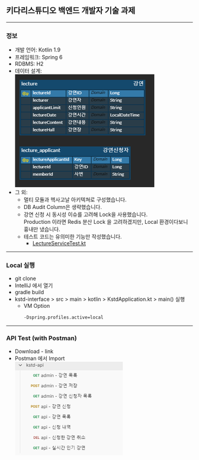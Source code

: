 ## 키다리스튜디오 백엔드 개발자 기술 과제

--- 

### 정보
* 개발 언어: Kotlin 1.9
* 프레임워크: Spring 6
* RDBMS: H2
* 데이터 설계:  
  <img src="./docs/erd.png" width="376px" height="305px" />
* 그 외:
  * 멀티 모듈과 헥사고날 아키텍쳐로 구성했습니다.
  * DB Audit Column은 생략했습니다.
  * 강연 신청 시 동시성 이슈를 고려해 Lock을 사용했습니다.  
    Production 이라면 Redis 분산 Lock 을 고려하겠지만, Local 환경이다보니 흉내만 냈습니다.
  * 테스트 코드는 유의미한 기능만 작성했습니다.
    * [LectureServiceTest.kt](https://github.com/kis6905/kstd-test/blob/main/kstd-domain/src/test/kotlin/com/kstd/domain/lecture/service/LectureServiceTest.kt)

---

### Local 실행
* git clone
* IntelliJ 에서 열기
* gradle build
* kstd-interface > src > main > kotlin > KstdApplication.kt > main() 실행
  * VM Option  
    ```dtd
    -Dspring.profiles.active=local
    ```

---

### API Test (with Postman)
* Download - link
* Postman 에서 Import  
  <img src="./docs/postman_guide.png" width="291px" height="252px" title="Github_Logo"/>
